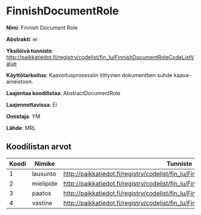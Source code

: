 # FinnishDocumentRole

**Nimi**: Finnish Document Role

**Abstrakti**: ei

**Yksilöivä tunniste**: http://paikkatiedot.fi/registry/codelist/fin_lu/FinnishDocumentRoleCodeListValue

**Käyttötarkoitus**: Kaavoitusprosessiin liittyvien dokumenttien suhde kaava-aineistoon.

**Laajentaa koodilistaa**: AbstractDocumentRole

**Laajennettavissa**: Ei

**Omistaja**: YM

**Lähde**: MRL

## Koodilistan arvot

Koodi     | Nimike           | Tunniste
-----------|------------------|------------
 1       | lausunto   | http://paikkatiedot.fi/registry/codelist/fin_lu/FinnishDocumentRoleCodeListValue/1
 2       | mielipide   | http://paikkatiedot.fi/registry/codelist/fin_lu/FinnishDocumentRoleCodeListValue/2
 3       | paatos   | http://paikkatiedot.fi/registry/codelist/fin_lu/FinnishDocumentRoleCodeListValue/3
 4       | vastine   | http://paikkatiedot.fi/registry/codelist/fin_lu/FinnishDocumentRoleCodeListValue/4
